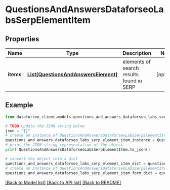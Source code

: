 # QuestionsAndAnswersDataforseoLabsSerpElementItem


## Properties

Name | Type | Description | Notes
------------ | ------------- | ------------- | -------------
**items** | [**List[QuestionsAndAnswersElement]**](QuestionsAndAnswersElement.md) | elements of search results found in SERP | [optional] 

## Example

```python
from dataforseo_client.models.questions_and_answers_dataforseo_labs_serp_element_item import QuestionsAndAnswersDataforseoLabsSerpElementItem

# TODO update the JSON string below
json = "{}"
# create an instance of QuestionsAndAnswersDataforseoLabsSerpElementItem from a JSON string
questions_and_answers_dataforseo_labs_serp_element_item_instance = QuestionsAndAnswersDataforseoLabsSerpElementItem.from_json(json)
# print the JSON string representation of the object
print QuestionsAndAnswersDataforseoLabsSerpElementItem.to_json()

# convert the object into a dict
questions_and_answers_dataforseo_labs_serp_element_item_dict = questions_and_answers_dataforseo_labs_serp_element_item_instance.to_dict()
# create an instance of QuestionsAndAnswersDataforseoLabsSerpElementItem from a dict
questions_and_answers_dataforseo_labs_serp_element_item_form_dict = questions_and_answers_dataforseo_labs_serp_element_item.from_dict(questions_and_answers_dataforseo_labs_serp_element_item_dict)
```
[[Back to Model list]](../README.md#documentation-for-models) [[Back to API list]](../README.md#documentation-for-api-endpoints) [[Back to README]](../README.md)


